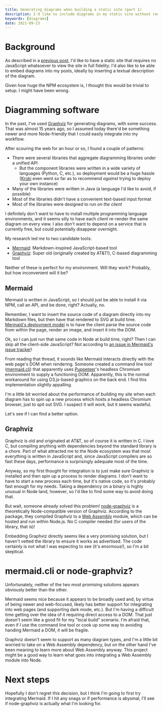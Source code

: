 ```yaml
---
title: Generating diagrams when building a static site (part 1)
description: I'd like to include diagrams in my static site without requiring any client JavaScript. Here's an overview of the problem.
keywords: [diagrams]
date: 2021-09-23
---
```

# Background
As described in a [previous post](overview.md), I'd like to have a static site that requires no JavaScript whatsoever to view the site in full fidelity. I'd also like to be able to embed diagrams into my posts, ideally by inserting a textual description of the diagram.

Given how huge the NPM ecosystem is, I thought this would be trivial to setup. I might have been wrong.

# Diagramming software
In the past, I've used [Graphviz](https://graphviz.org/) for generating diagrams, with some success. That was almost 15 years ago, so I assumed today there'd be something newer and more Node-friendly that I could easily integrate into my workflow.

After scouring the web for an hour or so, I found a couple of patterns:

* There were several libraries that aggregate diagramming libraries under a unified API
  * But the component libraries were written in a wide variety of languages (Python, C, etc.), so deployment would be a huge hassle ([Kroki](https://kroki.io/) even went so far as to recommend *against* trying to deploy your own instance)
* Many of the libraries were written in Java (a language I'd like to avoid, if possible)
* Most of the libraries didn't have a convenient text-based input format
* Most of the libraries were designed to run *on the client*

I definitely don't want to have to install multiple programming language environments, and it seems silly to have each client re-render the same diagram on every view. I also don't want to depend on a service that is currently free, but could potentially disappear overnight.

My research led me to two candidate tools:

* [Mermaid](https://mermaid-js.github.io/mermaid/#/): Markdown-inspired JavaScript-based tool
* [Graphviz](https://graphviz.org/): Super old (originally created by AT&T!), C-based diagramming tool

Neither of these is perfect for my environment. Will they work? Probably, but how inconvenient will it be?

## Mermaid
Mermaid is written in JavaScript, so I should just be able to install it via NPM, call an API, and be done, right? Actually, no.

Remember, I want to insert the source code of a diagram directly into my Markdown files, but then have that rendered to SVG at build time. [Mermaid's deployment model](https://mermaid-js.github.io/mermaid/#/n00b-gettingStarted) is to have the client parse the source code from within the page, render an image, and insert it into the DOM.

Ok, so I can just run that same code in Node at build time, right? Then I can skip all the client-side JavaScript? Not according to [an issue in Mermaid's issue tracker](https://github.com/mermaid-js/mermaid/issues/146)!

From reading that thread, it sounds like Mermaid interacts directly with the web page's DOM when rendering. Someone created a command line tool ([mermaid.cli](https://github.com/mermaidjs/mermaid.cli)) that apparently uses [Puppeteer](https://github.com/puppeteer/puppeteer)'s headless Chromium environment to supply a functioning DOM. Apparently, this is the normal workaround for using D3.js-based graphics on the back end. I find this implementation slightly appalling.

I'm a little bit worried about the performance of building my site when each diagram has to spin up a new process which hosts a headless Chromium browser, just to spit out SVG. I suspect it will *work*, but it seems wasteful.

Let's see if I can find a better option.

## Graphviz
Graphviz is old and originated at AT&T, so of course it is written in C. I love C, but compiling anything with dependencies beyond the standard library is a chore. Part of what attracted me to the Node ecosystem was that most everything is written in JavaScript and, since JavaScript compilers are so fast these days, performance is surprisingly adequate most of the time.

Anyway, so my first thought for integration is to just make sure Graphviz is installed and then spin up a process to render diagrams. I don't want to have to start a new process each time, but it's native code, so it's probably fast enough for my needs. Taking a dependency on a binary is highly unusual in Node land, however, so I'd like to find some way to avoid doing that.

But wait, someone already solved this problem! [node-graphviz](https://github.com/JosephusPaye/node-graphviz) is a theoretically Node-compatible version of Graphviz. According to the package, they compiled Graphviz to a [Web Assembly](https://webassembly.org/) module, which can be hosted and run within Node.js. No C compiler needed (for users of the library, that is)!

Embedding Graphviz directly seems like a very promising solution, but I haven't vetted the library to ensure it works as advertised. The code certainly is not what I was expecting to see (it's enormous!), so I'm a bit skeptical.

# mermaid.cli or node-graphviz?
Unfortunately, neither of the two most promising solutions appears obviously better than the other.

Mermaid seems nice because it appears to be broadly used and, by virtue of being newer and web-focused, likely has better support for integrating into web pages (and supporting dark mode, etc.). But I'm having a difficult time getting over the idea of it requiring direct access to a DOM. That just doesn't seem like a good fit for my "local build" scenario. I'm afraid that, even if I use the command line tool or cook up some way to avoiding handing Mermaid a DOM, it will be fragile.

Graphviz doesn't seem to support as many diagram types, and I'm a little bit worried to take on a Web Assembly dependency, but on the other hand I've been meaning to learn more about Web Assembly anyway. This project might be a good way to learn what goes into integrating a Web Assembly module into Node.

# Next steps
Hopefully I don't regret this decision, but I think I'm going to first try integrating Mermaid. If I hit any snags or if performance is abysmal, I'll see if node-graphviz is actually what I'm looking for.